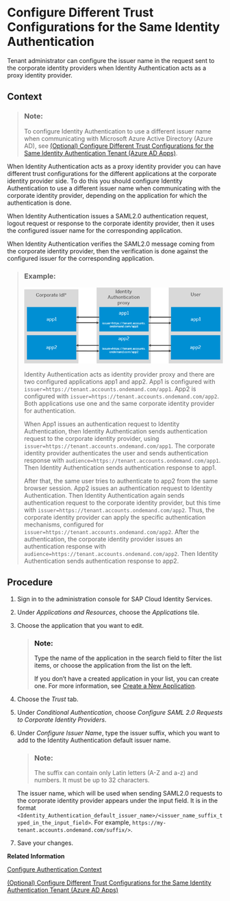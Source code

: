 <!-- loioba2faa9e93ef4fc2aff9ead9e73e19bd -->

# Configure Different Trust Configurations for the Same Identity Authentication

Tenant administrator can configure the issuer name in the request sent to the corporate identity providers when Identity Authentication acts as a proxy identity provider.



## Context

> ### Note:  
> To configure Identity Authentication to use a different issuer name when communicating with Microsoft Azure Active Directory \(Azure AD\), see [\(Optional\) Configure Different Trust Configurations for the Same Identity Authentication Tenant \(Azure AD Apps\)](../Integrating-the-Service/optional-configure-different-trust-configurations-for-the-same-identity-authentication-te-f661eec.md).

When Identity Authentication acts as a proxy identity provider you can have different trust configurations for the different applications at the corporate identity provider side. To do this you should configure Identity Authentication to use a different issuer name when communicating with the corporate identity provider, depending on the application for which the authentication is done.

When Identity Authentication issues a SAML2.0 authentication request, logout request or response to the corporate identity provider, then it uses the configured issuer name for the corresponding application.

When Identity Authentication verifies the SAML2.0 message coming from the corporate identity provider, then the verification is done against the configured issuer for the corresponding application.

> ### Example:  
> ![](images/Issuer_Name_407f672.png)
> 
> Identity Authentication acts as identity provider proxy and there are two configured applications app1 and app2. App1 is configured with `issuer=https://tenant.accounts.ondemand.com/app1`. App2 is configured with `issuer=https://tenant.accounts.ondemand.com/app2`. Both applications use one and the same corporate identity provider for authentication.
> 
> When App1 issues an authentication request to Identity Authentication, then Identity Authentication sends authentication request to the corporate identity provider, using `issuer=https://tenant.accounts.ondemand.com/app1`. The corporate identity provider authenticates the user and sends authentication response with `audience=https://tenant.accounts.ondemand.com/app1`. Then Identity Authentication sends authentication response to app1.
> 
> After that, the same user tries to authenticate to app2 from the same browser session. App2 issues an authentication request to Identity Authentication. Then Identity Authentication again sends authentication request to the corporate identity provider, but this time with `issuer=https://tenant.accounts.ondemand.com/app2`. Thus, the corporate identity provider can apply the specific authentication mechanisms, configured for `issuer=https://tenant.accounts.ondemand.com/app2`. After the authentication, the corporate identity provider issues an authentication response with `audience=https://tenant.accounts.ondemand.com/app2`. Then Identity Authentication sends authentication response to app2.



<a name="loioba2faa9e93ef4fc2aff9ead9e73e19bd__steps_exl_bpk_f4b"/>

## Procedure

1.  Sign in to the administration console for SAP Cloud Identity Services.

2.  Under *Applications and Resources*, choose the *Applications* tile.

3.  Choose the application that you want to edit.

    > ### Note:  
    > Type the name of the application in the search field to filter the list items, or choose the application from the list on the left.
    > 
    > If you don’t have a created application in your list, you can create one. For more information, see [Create a New Application](create-a-new-application-0d4b255.md).

4.  Choose the *Trust* tab.

5.  Under *Conditional Authentication*, choose *Configure SAML 2.0 Requests to Corporate Identity Providers*.

6.  Under *Configure Issuer Name*, type the issuer suffix, which you want to add to the Identity Authentication default issuer name.

    > ### Note:  
    > The suffix can contain only Latin letters \(A-Z and a-z\) and numbers. It must be up to 32 characters.

    The issuer name, which will be used when sending SAML2.0 requests to the corporate identity provider appears under the input field. It is in the format `<Identity_Authentication_default_issuer_name>/<issuer_name_suffix_typed_in_the_input_field>`. For example, `https://my-tenant.accounts.ondemand.com/suffix/>`.

7.  Save your changes.


**Related Information**  


[Configure Authentication Context](configure-authentication-context-028cee2.md "Tenant administrator can configure the authentication context in the request sent to the corporate identity providers when Identity Authentication acts as a proxy identity provider.")

[\(Optional\) Configure Different Trust Configurations for the Same Identity Authentication Tenant \(Azure AD Apps\)](../Integrating-the-Service/optional-configure-different-trust-configurations-for-the-same-identity-authentication-te-f661eec.md "Configure issuer name on Identity Authentication and update the name and certificate on Azure AD side.")

